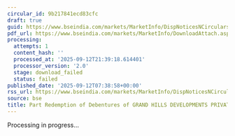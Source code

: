 ```yaml
---
circular_id: 9b217841ecd83cfc
draft: true
guid: https://www.bseindia.com/markets/MarketInfo/DispNoticesNCirculars.aspx?Noticeid={F243FA0F-039F-49F6-8CB1-F638DE61A210}&noticeno=20250912-23&dt=09/12/2025&icount=23&totcount=103&flag=0
pdf_url: https://www.bseindia.com/markets/MarketInfo/DownloadAttach.aspx?id=20250912-23&attachedId=
processing:
  attempts: 1
  content_hash: ''
  processed_at: '2025-09-12T21:39:18.614401'
  processor_version: '2.0'
  stage: download_failed
  status: failed
published_date: '2025-09-12T07:38:58+00:00'
rss_url: https://www.bseindia.com/markets/MarketInfo/DispNoticesNCirculars.aspx?Noticeid={F243FA0F-039F-49F6-8CB1-F638DE61A210}&noticeno=20250912-23&dt=09/12/2025&icount=23&totcount=103&flag=0
source: bse
title: Part Redemption of Debentures of GRAND HILLS DEVELOPMENTS PRIVATE LIMITED
---
```


Processing in progress...